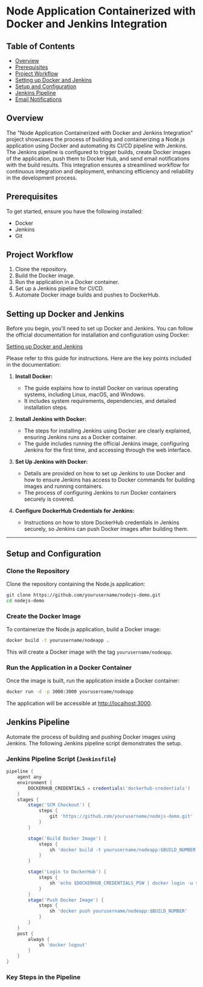 # Node Application Containerized with Docker and Jenkins Integration


## Table of Contents
- [Overview](#overview)
- [Prerequisites](#prerequisites)
- [Project Workflow](#project-workflow)
- [Setting up Docker and Jenkins](#setting-up-docker-and-jenkins)
- [Setup and Configuration](#setup-and-configuration)
- [Jenkins Pipeline](#jenkins-pipeline)
- [Email Notifications](#email-notifications)

## Overview
The "Node Application Containerized with Docker and Jenkins Integration" project showcases the process of building and containerizing a Node.js application using Docker and automating its CI/CD pipeline with Jenkins.   
The Jenkins pipeline is configured to trigger builds, create Docker images of the application, push them to Docker Hub, and send email notifications with the build results. This integration ensures a streamlined workflow for continuous integration and deployment, enhancing efficiency and reliability in the development process.  

  

## Prerequisites
To get started, ensure you have the following installed:

- Docker
- Jenkins
- Git 

## Project Workflow
1. Clone the repository.
2. Build the Docker image.
3. Run the application in a Docker container.
4. Set up a Jenkins pipeline for CI/CD.
5. Automate Docker image builds and pushes to DockerHub.


## Setting up Docker and Jenkins

Before you begin, you'll need to set up Docker and Jenkins. You can follow the official documentation for installation and configuration using Docker:

[Setting up Docker and Jenkins](https://www.jenkins.io/doc/book/installing/docker/)

Please refer to this guide for instructions. Here are the key points included in the documentation:

1. **Install Docker:**
   - The guide explains how to install Docker on various operating systems, including Linux, macOS, and Windows.
   - It includes system requirements, dependencies, and detailed installation steps.

2. **Install Jenkins with Docker:**
   - The steps for installing Jenkins using Docker are clearly explained, ensuring Jenkins runs as a Docker container.
   - The guide includes running the official Jenkins image, configuring Jenkins for the first time, and accessing through the web interface.

3. **Set Up Jenkins with Docker:**
   - Details are provided on how to set up Jenkins to use Docker and how to ensure Jenkins has access to Docker commands for building images and running containers.
   - The process of configuring Jenkins to run Docker containers securely is covered.

4. **Configure DockerHub Credentials for Jenkins:**
   - Instructions on how to store DockerHub credentials in Jenkins securely, so Jenkins can push Docker images after building them.
   
---
## Setup and Configuration

### Clone the Repository
Clone the repository containing the Node.js application:

```bash
git clone https://github.com/yourusername/nodejs-demo.git
cd nodejs-demo
```  

### Create the Docker Image
To containerize the Node.js application, build a Docker image:

```bash
docker build -t yourusername/nodeapp .
```

This will create a Docker image with the tag 
`yourusername/nodeapp`.

### Run the Application in a Docker Container

Once the image is built, run the application inside a Docker container:

```bash
docker run -d -p 3000:3000 yourusername/nodeapp
```
The application will be accessible at [http://localhost:3000](http://localhost:3000).

## Jenkins Pipeline
Automate the process of building and pushing Docker images using Jenkins. The following Jenkins pipeline script demonstrates the setup.

### Jenkins Pipeline Script (`Jenkinsfile`)
```groovy
pipeline {
    agent any
    environment {
        DOCKERHUB_CREDENTIALS = credentials('dockerhub-credentials')
    }
    stages {
        stage('SCM Checkout') {
            steps {
                git 'https://github.com/yourusername/nodejs-demo.git'
            }
        }

        stage('Build Docker Image') {
            steps {
                sh 'docker build -t yourusername/nodeapp:$BUILD_NUMBER .'
            }
        }

        stage('Login to DockerHub') {
            steps {
                sh 'echo $DOCKERHUB_CREDENTIALS_PSW | docker login -u $DOCKERHUB_CREDENTIALS_USR --password-stdin'
            }
        }
        stage('Push Docker Image') {
            steps {
                sh 'docker push yourusername/nodeapp:$BUILD_NUMBER'
            }
        }
    }
    post {
        always {
            sh 'docker logout'
        }
    }
}
```

### Key Steps in the Pipeline





